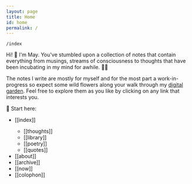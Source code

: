 ```yaml
---
layout: page
title: Home
id: home
permalink: /
---
```


`/index`

<p>Hi! 👋 I'm May. You've stumbled upon a collection of notes that contain everything from musings, streams of consciousness to thoughts that have been incubating in my mind for awhile. 🧠✨ </p>

<p>The notes I write are mostly for myself and for the most part a work-in-progress so expect some wild flowers along your walk through my <a class="internal-link" href="https://maytrinh.me/growing-my-ideas">digital garden</a>. Feel free to explore them as you like by clicking on any link that interests you. </p>

📍 Start here:
<ul>
<li>[[index]]</li>
<ul><li>[[thoughts]]</li>
<li>[[library]]</li>
<li>[[poetry]]</li>
<li>[[quotes]]</li></ul>
<li>[[about]]</li>
<li>[[archive]]</li>
<li>[[now]]</li>
<li>[[colophon]]</li>
</ul>



<style>
  .wrapper {
    max-width: 58em;
  }
</style>
